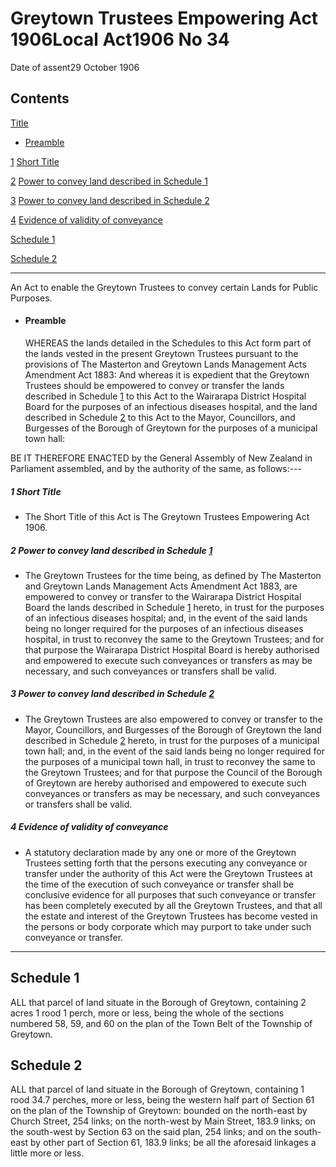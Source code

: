 # Greytown Trustees Empowering Act 1906Local Act1906 No 34

Date of assent29 October 1906

## Contents

[Title][0]
    
*   [Preamble][1]

[1][2] [Short Title][2]

[2][3] [Power to convey land described in Schedule 1][3]

[3][4] [Power to convey land described in Schedule 2][4]

[4][5] [Evidence of validity of conveyance][5]

[Schedule 1][6]  
[][6]

[Schedule 2][7]  
[][7]

---

An Act to enable the Greytown Trustees to convey certain Lands for Public Purposes.
    
*   #### Preamble
    
    WHEREAS the lands detailed in the Schedules to this Act form part of the lands vested in the present Greytown Trustees pursuant to the provisions of The Masterton and Greytown Lands Management Acts Amendment Act 1883: And whereas it is expedient that the Greytown Trustees should be empowered to convey or transfer the lands described in Schedule [1][6] to this Act to the Wairarapa District Hospital Board for the purposes of an infectious diseases hospital, and the land described in Schedule [2][7] to this Act to the Mayor, Councillors, and Burgesses of the Borough of Greytown for the purposes of a municipal town hall:

BE IT THEREFORE ENACTED by the General Assembly of New Zealand in Parliament assembled, and by the authority of the same, as follows:---

##### 1 Short Title
    
*   The Short Title of this Act is The Greytown Trustees Empowering Act 1906\.

##### 2 Power to convey land described in Schedule [1][6]
    
*   The Greytown Trustees for the time being, as defined by The Masterton and Greytown Lands Management Acts Amendment Act 1883, are empowered to convey or transfer to the Wairarapa District Hospital Board the lands described in Schedule [1][6] hereto, in trust for the purposes of an infectious diseases hospital; and, in the event of the said lands being no longer required for the purposes of an infectious diseases hospital, in trust to reconvey the same to the Greytown Trustees; and for that purpose the Wairarapa District Hospital Board is hereby authorised and empowered to execute such conveyances or transfers as may be necessary, and such conveyances or transfers shall be valid.

##### 3 Power to convey land described in Schedule [2][7]
    
*   The Greytown Trustees are also empowered to convey or transfer to the Mayor, Councillors, and Burgesses of the Borough of Greytown the land described in Schedule [2][7] hereto, in trust for the purposes of a municipal town hall; and, in the event of the said lands being no longer required for the purposes of a municipal town hall, in trust to reconvey the same to the Greytown Trustees; and for that purpose the Council of the Borough of Greytown are hereby authorised and empowered to execute such conveyances or transfers as may be necessary, and such conveyances or transfers shall be valid.

##### 4 Evidence of validity of conveyance
    
*   A statutory declaration made by any one or more of the Greytown Trustees setting forth that the persons executing any conveyance or transfer under the authority of this Act were the Greytown Trustees at the time of the execution of such conveyance or transfer shall be conclusive evidence for all purposes that such conveyance or transfer has been completely executed by all the Greytown Trustees, and that all the estate and interest of the Greytown Trustees has become vested in the persons or body corporate which may purport to take under such conveyance or transfer.

---

## Schedule 1

ALL that parcel of land situate in the Borough of Greytown, containing 2 acres 1 rood 1 perch, more or less, being the whole of the sections numbered 58, 59, and 60 on the plan of the Town Belt of the Township of Greytown.

## Schedule 2

ALL that parcel of land situate in the Borough of Greytown, containing 1 rood 34.7 perches, more or less, being the western half part of Section 61 on the plan of the Township of Greytown: bounded on the north-east by Church Street, 254 links; on the north-west by Main Street, 183.9 links; on the south-west by Section 63 on the said plan, 254 links; and on the south-east by other part of Section 61, 183.9 links; be all the aforesaid linkages a little more or less.

[0]: http://www.legislation.govt.nz/act/local/1906/0034/latest/whole.html#DLM31679
[1]: http://www.legislation.govt.nz/act/local/1906/0034/latest/whole.html#DLM31680
[2]: http://www.legislation.govt.nz/act/local/1906/0034/latest/whole.html#DLM31683
[3]: http://www.legislation.govt.nz/act/local/1906/0034/latest/whole.html#DLM31684
[4]: http://www.legislation.govt.nz/act/local/1906/0034/latest/whole.html#DLM31685
[5]: http://www.legislation.govt.nz/act/local/1906/0034/latest/whole.html#DLM31686
[6]: http://www.legislation.govt.nz/act/local/1906/0034/latest/whole.html#DLM31687
[7]: http://www.legislation.govt.nz/act/local/1906/0034/latest/whole.html#DLM31688